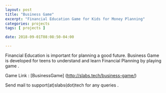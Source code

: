 ```yaml
---
layout: post
title: "Business Game"
excerpt: "Financial Education Game for Kids for Money Planning"
categories: projects
tags: [ projects ]

date: 2018-09-01T08:08:50-04:00

---
```


Financial Education is important for planning a good future.
Business Game is developed for teens to understand and learn Financial Planning by playing game .

Game Link : [BusinessGame] (http://slabs.tech/business-game/)

Send mail to support(at)slabs(dot)tech for any queries .
